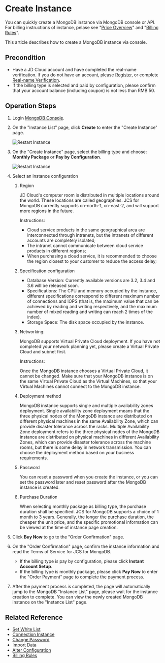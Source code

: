 # Create Instance

You can quickly create a MongoDB instance via MongoDB console or API. For billing instructions of instance, pelase see "[Price Overview](../Pricing/Billing-Overview.md)" and "[Billing Rules](../Pricing/Billing-Rules.md)".

This article describes how to create a MongoDB instance via console.

## Precondition
- Have a JD Cloud account and have completed the real-name verification. If you do not have an account, please [Register](https://accounts.jdcloud.com/p/regPage?source=jdcloud&ReturnUrl=%2f%2fuc.jdcloud.com%2fpassport%2fcomplete%3freturnUrl%3dhttp%3A%2F%2Fuc.jdcloud.com%2Fredirect%2FloginRouter%3FreturnUrl%3Dhttps%253A%252F%252Fwww.jdcloud.com%252Fhelp%252Fdetail%252F734%252FisCatalog%252F1), or complete [Real-name Verification](https://uc.jdcloud.com/account/certify).
- If the billing type is selected and paid by configuration, please confirm that your account balance (including coupon) is not less than RMB 50.

## Operation Steps
1. Login [MongoDB Console](https://mongodb-console.jdcloud.com/mongodb).
2. On the "Instance List" page, click **Create** to enter the "Create Instance" page.

    ![Restart Instance](https://github.com/jdcloudcom/cn/blob/master/image/mongodb/mongo-003.png)
    
3. On the "Create Instance" page, select the billing type and choose: **Monthly Package** or **Pay by Configuration**.

	![Restart Instance](https://github.com/jdcloudcom/cn/blob/master/image/mongodb/mongo-003.png)
	
4. Select an instance configuration

	1. Region
	
       JD Cloud's computer room is distributed in multiple locations around the world. These locations are called geographies. JCS for MongoDB currently supports cn-north-1, cn-east-2, and will support more regions in the future.

	   Instructions:
	   - Cloud service products in the same geographical area are interconnected through intranets, but the intranets of different accounts are completely isolated;
	   - The intranet cannot communicate between cloud service products in different regions;
	   - When purchasing a cloud service, it is recommended to choose the region closest to your customer to reduce the access delay;
	  
	2. Specification configuration
	   - Database Version: Currently available versions are 3.2, 3.4 and 3.6 will be released soon.
	   - Specifications: The CPU and memory occupied by the instance, different specifications correspond to different maximum number of connections and IOPS (that is, the maximum value that can be achieved by reading and writing respectively, and the maximum number of mixed reading and writing can reach 2 times of the index).
	   - Storage Space: The disk space occupied by the instance.
	   
	3. Networking
	
	   MongoDB supports Virtual Private Cloud deployment. If you have not completed your network planning yet, please create a Virtual Private Cloud and subnet first.

	   Instructions:
	   
	   Once the MongoDB instance chooses a Virtual Private Cloud, it cannot be changed. Make sure that your MongoDB instance is on the same Virtual Private Cloud as the Virtual Machines, so that your Virtual Machines cannot connect to the MongoDB instance.
	   
	4. Deployment method
	
	    MongoDB instance supports single and multiple availability zones deployment. Single availability zone deployment means that the three physical nodes of the MongoDB instance are distributed on different physical machines in the same Availability Zone, which can provide disaster tolerance across the racks. Multiple Availability Zone deployment refers to the three physical nodes of the MongoDB instance are distributed on physical machines in different Availability Zones, which can provide disaster tolerance across the machine rooms, but there is some delay in network transmission. You can choose the deployment method based on your business requirements.

	5. Password
	
	   You can reset a password when you create the instance, or you can set the password later and reset password after the MongoDB instance is created.

	6. Purchase Duration
	
	   When selecting monthly package as billing type, the purchase duration shall be specified. JCS for MongoDB supports a choice of 1 month to 3 years. Generally, the longer the purchase duration, the cheaper the unit price, and the specific promotional information can be viewed at the time of instance page creation.
	
5. Click **Buy Now** to go to the "Order Confirmation" page.
6. On the "Order Confirmation" page, confirm the instance information and read the Terms of Service for JCS for MongoDB.
	- If the billing type is pay by configuration, please click **Instant Account Setup**.
	- If the billing type is monthly package, please click **Pay Now** to enter the "Order Payment" page to complete the payment process.
7. After the payment process is completed, the page will automatically jump to the MongoDB "Instance List" page, please wait for the instance creation to complete. You can view the newly created MongoDB instance on the "Instance List" page.

## Related Reference

- [Set White List](Set-Whitelist.md)
- [Connection Instance](Connect-Instance.md)
- [Change Password](../Operation-Guide/Account-Management/Reset-Password.md)
- [Import Data](Import-Data.md)
- [Alter Configuration](../Operation-Guide/Instance-Management/Modify-Instance-Spec.md)
- [Billing Rules](../Pricing/Billing-Rules.md)
